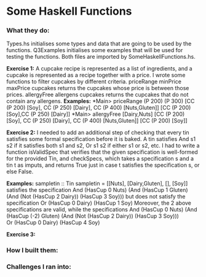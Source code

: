 # Some Haskell Functions

### What they do:

Types.hs initialises some types and data that are going to be used by the functions.
Q3Examples initialises some examples that will be used for testing the functions.
Both files are imported by SomeHaskellFunctions.hs.

**Exercise 1:** 
A cupcake recipe is represented as a list of ingredients, and a cupcake is represented as a recipe together with a price. I wrote some functions to filter cupcakes by different criteria. priceRange minPrice maxPrice cupcakes returns the cupcakes whose price is between those prices. allergyFree allergens cupcakes returns the cupcakes that do not contain any allergens. 
**Examples:** 
*Main> priceRange (P 200) (P 300) [CC (P 200) [Soy], CC (P 250) [Dairy], CC (P 400) [Nuts,Gluten]] 
[CC (P 200) [Soy],CC (P 250) [Dairy]] 
*Main> allergyFree [Dairy,Nuts] [CC (P 200) [Soy], CC (P 250) [Dairy], CC (P 400) [Nuts,Gluten]] 
[CC (P 200) [Soy]] 

**Exercise 2:** 
I needed to add an additional step of checking that every tin satisfies some formal specification before it is baked. A tin satisfies And s1 s2 if it satisfies both s1 and s2, Or s1 s2 if either s1 or s2, etc. I had to write a function isValidSpec that verifies that the given specification is well-formed for the provided Tin, and checkSpecs, which takes a specification s and a tin t as imputs, and returns True just in case t satisfies the specification s, or else False.

**Examples:** 
sampletin :: Tin 
sampletin = [[Nuts], [Dairy,Gluten], [], [Soy]] 
satisfies the specification 
And (HasCup 0 Nuts) (And (HasCup 1 Gluten) (And (Not (HasCup 2 Dairy)) (HasCup 3 Soy))) 
but does not satisfy the specification 
Or (HasCup 0 Dairy) (HasCup 1 Soy) 
Moreover, the 2 above specifications are valid, while the specifications 
And (HasCup 0 Nuts) (And (HasCup (-2) Gluten) (And (Not (HasCup 2 Dairy)) (HasCup 3 Soy)))<br />
Or (HasCup 0 Dairy) (HasCup 4 Soy) 

**Exercise 3:** 

### How I built them:



### Challenges I ran into:
